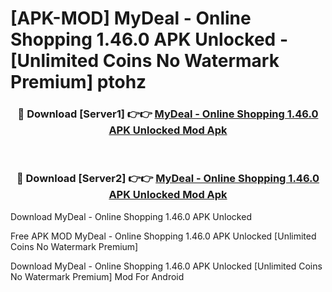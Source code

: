 # [APK-MOD] MyDeal - Online Shopping 1.46.0 APK Unlocked - [Unlimited Coins No Watermark Premium] ptohz



<div align="center">
<h3>🔴 Download [Server1] 👉👉 <a href="https://momento.my/?title=MyDeal_-_Online_Shopping_1.46.0_APK_Unlocked">MyDeal - Online Shopping 1.46.0 APK Unlocked Mod Apk</a></h3><br>

<h3>🔴 Download [Server2] 👉👉 <a href="https://momento.my/?title=MyDeal_-_Online_Shopping_1.46.0_APK_Unlocked">MyDeal - Online Shopping 1.46.0 APK Unlocked Mod Apk</a></h3>
</div>



Download MyDeal - Online Shopping 1.46.0 APK Unlocked 

Free APK MOD MyDeal - Online Shopping 1.46.0 APK Unlocked [Unlimited Coins No Watermark Premium]

Download MyDeal - Online Shopping 1.46.0 APK Unlocked [Unlimited Coins No Watermark Premium] Mod For Android
